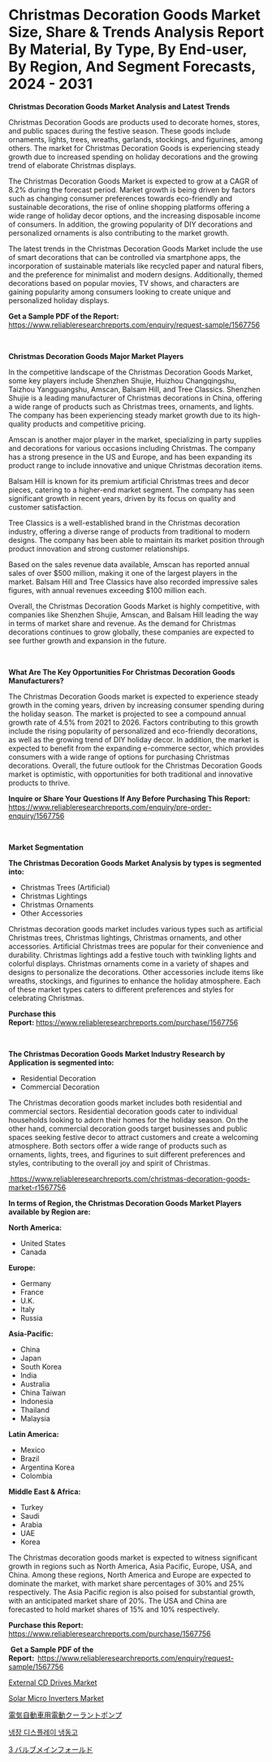 <p><h1>Christmas Decoration Goods Market Size, Share & Trends Analysis Report By Material, By Type, By End-user, By Region, And Segment Forecasts, 2024 - 2031</h1></p><p><strong>Christmas Decoration Goods Market Analysis and Latest Trends</strong></p>
<p><p>Christmas Decoration Goods are products used to decorate homes, stores, and public spaces during the festive season. These goods include ornaments, lights, trees, wreaths, garlands, stockings, and figurines, among others. The market for Christmas Decoration Goods is experiencing steady growth due to increased spending on holiday decorations and the growing trend of elaborate Christmas displays.</p><p>The Christmas Decoration Goods Market is expected to grow at a CAGR of 8.2% during the forecast period. Market growth is being driven by factors such as changing consumer preferences towards eco-friendly and sustainable decorations, the rise of online shopping platforms offering a wide range of holiday decor options, and the increasing disposable income of consumers. In addition, the growing popularity of DIY decorations and personalized ornaments is also contributing to the market growth.</p><p>The latest trends in the Christmas Decoration Goods Market include the use of smart decorations that can be controlled via smartphone apps, the incorporation of sustainable materials like recycled paper and natural fibers, and the preference for minimalist and modern designs. Additionally, themed decorations based on popular movies, TV shows, and characters are gaining popularity among consumers looking to create unique and personalized holiday displays.</p></p>
<p><strong>Get a Sample PDF of the Report:&nbsp;</strong> <a href="https://www.reliableresearchreports.com/enquiry/request-sample/1567756">https://www.reliableresearchreports.com/enquiry/request-sample/1567756</a></p>
<p>&nbsp;</p>
<p><strong>Christmas Decoration Goods Major Market Players</strong></p>
<p><p>In the competitive landscape of the Christmas Decoration Goods Market, some key players include Shenzhen Shujie, Huizhou Changqingshu, Taizhou Yangguangshu, Amscan, Balsam Hill, and Tree Classics. Shenzhen Shujie is a leading manufacturer of Christmas decorations in China, offering a wide range of products such as Christmas trees, ornaments, and lights. The company has been experiencing steady market growth due to its high-quality products and competitive pricing.</p><p>Amscan is another major player in the market, specializing in party supplies and decorations for various occasions including Christmas. The company has a strong presence in the US and Europe, and has been expanding its product range to include innovative and unique Christmas decoration items.</p><p>Balsam Hill is known for its premium artificial Christmas trees and decor pieces, catering to a higher-end market segment. The company has seen significant growth in recent years, driven by its focus on quality and customer satisfaction.</p><p>Tree Classics is a well-established brand in the Christmas decoration industry, offering a diverse range of products from traditional to modern designs. The company has been able to maintain its market position through product innovation and strong customer relationships.</p><p>Based on the sales revenue data available, Amscan has reported annual sales of over $500 million, making it one of the largest players in the market. Balsam Hill and Tree Classics have also recorded impressive sales figures, with annual revenues exceeding $100 million each.</p><p>Overall, the Christmas Decoration Goods Market is highly competitive, with companies like Shenzhen Shujie, Amscan, and Balsam Hill leading the way in terms of market share and revenue. As the demand for Christmas decorations continues to grow globally, these companies are expected to see further growth and expansion in the future.</p></p>
<p>&nbsp;</p>
<p><strong>What Are The Key Opportunities For Christmas Decoration Goods Manufacturers?</strong></p>
<p><p>The Christmas Decoration Goods market is expected to experience steady growth in the coming years, driven by increasing consumer spending during the holiday season. The market is projected to see a compound annual growth rate of 4.5% from 2021 to 2026. Factors contributing to this growth include the rising popularity of personalized and eco-friendly decorations, as well as the growing trend of DIY holiday decor. In addition, the market is expected to benefit from the expanding e-commerce sector, which provides consumers with a wide range of options for purchasing Christmas decorations. Overall, the future outlook for the Christmas Decoration Goods market is optimistic, with opportunities for both traditional and innovative products to thrive.</p></p>
<p><strong>Inquire or Share Your Questions If Any Before Purchasing This Report:</strong> <a href="https://www.reliableresearchreports.com/enquiry/pre-order-enquiry/1567756">https://www.reliableresearchreports.com/enquiry/pre-order-enquiry/1567756</a></p>
<p>&nbsp;</p>
<p><strong>Market Segmentation</strong></p>
<p><strong>The Christmas Decoration Goods Market Analysis by types is segmented into:</strong></p>
<p><ul><li>Christmas Trees (Artificial)</li><li>Christmas Lightings</li><li>Christmas Ornaments</li><li>Other Accessories</li></ul></p>
<p><p>Christmas decoration goods market includes various types such as artificial Christmas trees, Christmas lightings, Christmas ornaments, and other accessories. Artificial Christmas trees are popular for their convenience and durability. Christmas lightings add a festive touch with twinkling lights and colorful displays. Christmas ornaments come in a variety of shapes and designs to personalize the decorations. Other accessories include items like wreaths, stockings, and figurines to enhance the holiday atmosphere. Each of these market types caters to different preferences and styles for celebrating Christmas.</p></p>
<p><strong>Purchase this Report:&nbsp;</strong><a href="https://www.reliableresearchreports.com/purchase/1567756">https://www.reliableresearchreports.com/purchase/1567756</a></p>
<p>&nbsp;</p>
<p><strong>The Christmas Decoration Goods Market Industry Research by Application is segmented into:</strong></p>
<p><ul><li>Residential Decoration</li><li>Commercial Decoration</li></ul></p>
<p><p>The Christmas decoration goods market includes both residential and commercial sectors. Residential decoration goods cater to individual households looking to adorn their homes for the holiday season. On the other hand, commercial decoration goods target businesses and public spaces seeking festive decor to attract customers and create a welcoming atmosphere. Both sectors offer a wide range of products such as ornaments, lights, trees, and figurines to suit different preferences and styles, contributing to the overall joy and spirit of Christmas.</p></p>
<p><a href="https://www.reliableresearchreports.com/christmas-decoration-goods-market-r1567756">&nbsp;https://www.reliableresearchreports.com/christmas-decoration-goods-market-r1567756</a></p>
<p><strong>In terms of Region, the Christmas Decoration Goods Market Players available by Region are:</strong></p>
<p>
    <p> <strong> North America: </strong>
        <ul>
            <li>United States</li>
            <li>Canada</li>
        </ul>
        </p> 
    <p> <strong> Europe: </strong>
        <ul>
            <li>Germany</li>
            <li>France</li>
            <li>U.K.</li>
            <li>Italy</li>
            <li>Russia</li>
        </ul>
        </p> 
    <p> <strong> Asia-Pacific: </strong>
        <ul>
            <li>China</li>
            <li>Japan</li>
            <li>South Korea</li>
            <li>India</li>
            <li>Australia</li>
            <li>China Taiwan</li>
            <li>Indonesia</li>
            <li>Thailand</li>
            <li>Malaysia</li>
        </ul>
        </p> 
    <p> <strong> Latin America: </strong>
        <ul>
            <li>Mexico</li>
            <li>Brazil</li>
            <li>Argentina Korea</li>
            <li>Colombia</li>
        </ul>
        </p> 
    <p> <strong> Middle East & Africa: </strong>
        <ul>
            <li>Turkey</li>
            <li>Saudi</li>
            <li>Arabia</li>
            <li>UAE</li>
            <li>Korea</li>
        </ul>
    </p>
    </p>
<p><p>The Christmas decoration goods market is expected to witness significant growth in regions such as North America, Asia Pacific, Europe, USA, and China. Among these regions, North America and Europe are expected to dominate the market, with market share percentages of 30% and 25% respectively. The Asia Pacific region is also poised for substantial growth, with an anticipated market share of 20%. The USA and China are forecasted to hold market shares of 15% and 10% respectively.</p></p>
<p><strong>Purchase this Report: </strong><a href="https://www.reliableresearchreports.com/purchase/1567756">https://www.reliableresearchreports.com/purchase/1567756</a></p>
<p>&nbsp;<strong>Get a Sample PDF of the Report:&nbsp;&nbsp;</strong><a href="https://www.reliableresearchreports.com/enquiry/request-sample/1567756">https://www.reliableresearchreports.com/enquiry/request-sample/1567756</a></p>
<p><strong></strong></p>
<p><p><a href="https://issuu.com/reportprime-2/docs/external-cd-drives-market-size-2030.pptx">External CD Drives Market</a></p><p><a href="https://github.com/nathandecarvalho/Market-Research-Report-List-3/blob/main/solar-micro-inverters-market.md">Solar Micro Inverters Market</a></p><p><a href="https://github.com/leigh4852023/Market-Research-Report-List-1/blob/main/525264290992.md">電気自動車用電動クーラントポンプ</a></p><p><a href="https://github.com/OwenHamiytll568745/Market-Research-Report-List-1/blob/main/863318184850.md">냉장 디스플레이 냉동고</a></p><p><a href="https://github.com/DayanaRunolfsdottir/Market-Research-Report-List-1/blob/main/373540591425.md">3 バルブメインフォールド</a></p></p>